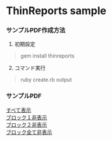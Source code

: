 ThinReports sample
===

### サンプルPDF作成方法

1. 初期設定  
> gem install thinreports

2. コマンド実行
> ruby create.rb output

### サンプルPDF

[すべて表示](https://github.com/inoh/thinreports-sample/blob/master/PDF/output.pdf?raw=true)  
[ブロック１非表示](https://github.com/inoh/thinreports-sample/blob/master/PDF/block1_hide.pdf?raw=true)  
[ブロック２非表示](https://github.com/inoh/thinreports-sample/blob/master/PDF/block2_hide.pdf?raw=true)  
[ブロック全て非表示](https://github.com/inoh/thinreports-sample/blob/master/PDF/block_all_hide.pdf?raw=true)  
